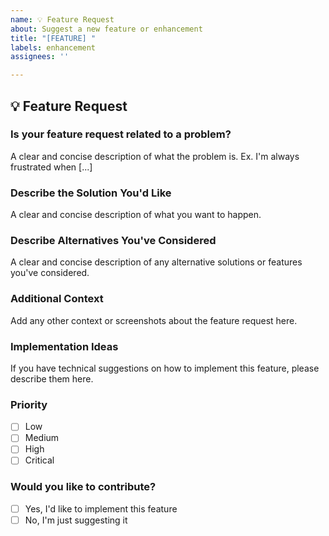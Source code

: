 ```yaml
---
name: 💡 Feature Request
about: Suggest a new feature or enhancement
title: "[FEATURE] "
labels: enhancement
assignees: ''

---
```


## 💡 Feature Request

### Is your feature request related to a problem?
A clear and concise description of what the problem is. Ex. I'm always frustrated when [...]

### Describe the Solution You'd Like
A clear and concise description of what you want to happen.

### Describe Alternatives You've Considered
A clear and concise description of any alternative solutions or features you've considered.

### Additional Context
Add any other context or screenshots about the feature request here.

### Implementation Ideas
If you have technical suggestions on how to implement this feature, please describe them here.

### Priority
- [ ] Low
- [ ] Medium
- [ ] High
- [ ] Critical

### Would you like to contribute?
- [ ] Yes, I'd like to implement this feature
- [ ] No, I'm just suggesting it
